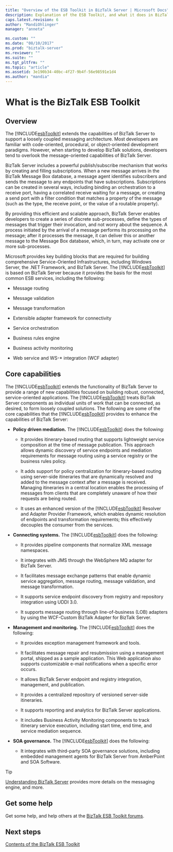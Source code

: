 ```yaml
---
title: "Overview of the ESB Toolkit in BizTalk Server | Microsoft Docs"
description: Explanation of the ESB Toolkit, and what it does in BizTalk Server
caps.latest.revision: 6
author: "MandiOhlinger"
manager: "anneta"

ms.custom: ""
ms.date: "08/10/2017"
ms.prod: "biztalk-server"
ms.reviewer: ""
ms.suite: ""
ms.tgt_pltfrm: ""
ms.topic: "article"
ms.assetid: 3e190b34-40bc-4f27-9b4f-56e98591e1d4
ms.author: "mandia"
---
```


# What is the BizTalk ESB Toolkit

## Overview
The [!INCLUDE[esbToolkit](../includes/esbtoolkit-md.md)] extends the capabilities of BizTalk Server to support a loosely coupled messaging architecture. Most developers are familiar with code-oriented, procedural, or object-oriented development paradigms. However, when starting to develop BizTalk solutions, developers tend to overlook the message-oriented capabilities of BizTalk Server.  
  
 BizTalk Server includes a powerful publish/subscribe mechanism that works by creating and filling subscriptions. When a new message arrives in the BizTalk Message Box database, a message agent identifies subscribers and sends the message to any endpoints that have subscriptions. Subscriptions can be created in several ways, including binding an orchestration to a receive port, having a correlated receive waiting for a message, or creating a send port with a filter condition that matches a property of the message (such as the type, the receive point, or the value of a routable property).  
  
 By providing this efficient and scalable approach, BizTalk Server enables developers to create a series of discrete sub-processes, define the types of messages that trigger their invocation, and not worry about the sequence. A process initiated by the arrival of a message performs its processing on the message; after it processes the message, it can deliver this or another message to the Message Box database, which, in turn, may activate one or more sub-processes.  
  
 Microsoft provides key building blocks that are required for building comprehensive Service-Oriented Infrastructures, including Windows Server, the .NET Framework, and BizTalk Server. The [!INCLUDE[esbToolkit](../includes/esbtoolkit-md.md)] is based on BizTalk Server because it provides the basis for the most common ESB services, including the following:  
  
-   Message routing  
  
-   Message validation  
  
-   Message transformation  
  
-   Extensible adapter framework for connectivity  
  
-   Service orchestration  
  
-   Business rules engine  
  
-   Business activity monitoring  
  
-   Web service and WS-* integration (WCF adapter)  

## Core capabilities  
 The [!INCLUDE[esbToolkit](../includes/esbtoolkit-md.md)] extends the functionality of BizTalk Server to provide a range of new capabilities focused on building robust, connected, service-oriented applications. The [!INCLUDE[esbToolkit](../includes/esbtoolkit-md.md)] treats BizTalk Server components as individual units of work that can be connected, as desired, to form loosely coupled solutions. The following are some of the core capabilities that the [!INCLUDE[esbToolkit](../includes/esbtoolkit-md.md)] provides to enhance the capabilities of BizTalk Server:  
  
-   **Policy driven mediation.** The [!INCLUDE[esbToolkit](../includes/esbtoolkit-md.md)] does the following:  
  
    -   It provides itinerary-based routing that supports lightweight service composition at the time of message publication. This approach allows dynamic discovery of service endpoints and mediation requirements for message routing using a service registry or the business rules policy.  
  
    -   It adds support for policy centralization for itinerary-based routing using server-side itineraries that are dynamically resolved and added to the message context after a message is received. Managing itineraries in a central location enables the processing of messages from clients that are completely unaware of how their requests are being routed.  
  
    -   It uses an enhanced version of the [!INCLUDE[esbToolkit](../includes/esbtoolkit-md.md)] Resolver and Adapter Provider Framework, which enables dynamic resolution of endpoints and transformation requirements; this effectively decouples the consumer from the services.  
  
-   **Connecting systems.** The [!INCLUDE[esbToolkit](../includes/esbtoolkit-md.md)] does the following:  
  
    -   It provides pipeline components that normalize XML message namespaces.  
  
    -   It integrates with JMS through the WebSphere MQ adapter for BizTalk Server.  
  
    -   It facilitates message exchange patterns that enable dynamic service aggregation, message routing, message validation, and message transformation.  
  
    -   It supports service endpoint discovery from registry and repository integration using UDDI 3.0.  
  
    -   It supports message routing through line-of-business (LOB) adapters by using the WCF-Custom BizTalk Adapter for BizTalk Server.  
  
-   **Management and monitoring.** The [!INCLUDE[esbToolkit](../includes/esbtoolkit-md.md)] does the following:  
  
    -   It provides exception management framework and tools.  
  
    -   It facilitates message repair and resubmission using a management portal, shipped as a sample application. This Web application also supports customizable e-mail notifications when a specific error occurs.  
  
    -   It allows BizTalk Server endpoint and registry integration, management, and publication.  
  
    -   It provides a centralized repository of versioned server-side itineraries.  
  
    -   It supports reporting and analytics for BizTalk Server applications.  
  
    -   It includes Business Activity Monitoring components to track itinerary service execution, including start time, end time, and service mediation sequence.  
  
-   **SOA governance.** The [!INCLUDE[esbToolkit](../includes/esbtoolkit-md.md)] does the following:  
  
    -   It integrates with third-party SOA governance solutions, including embedded management agents for BizTalk Server from AmberPoint and SOA Software.  

> [!TIP]
> [Understanding BizTalk Server](../core/understanding-biztalk-server.md) provides more details on the messaging engine, and more.

## Get some help
Get some help, and help others at the [BizTalk ESB Toolkit forums](http://go.microsoft.com/fwlink/?LinkID=185951&clcid=0x409).

## Next steps
[Contents of the BizTalk ESB Toolkit](contents-of-the-biztalk-esb-toolkit.md)  
